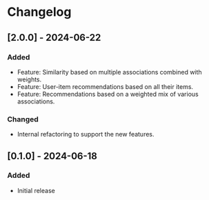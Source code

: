 # Changelog

## \[2.0.0\] - 2024-06-22

### Added

- Feature: Similarity based on multiple associations combined with weights.
- Feature: User-item recommendations based on all their items.
- Feature: Recommendations based on a weighted mix of various associations.

### Changed

- Internal refactoring to support the new features.

## \[0.1.0\] - 2024-06-18

### Added

- Initial release
